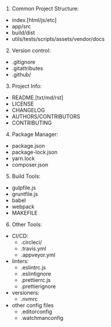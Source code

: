 1. Common Project Structure:
  - index.[html/js/etc]
  - app/src
  - build/dist
  - utils/tests/scripts/assets/vendor/docs
2. Version control:
  - .gitignore
  - .gitattributes
  - .github/
3. Project Info:
  - README.[txt/md/rst]
  - LICENSE
  - CHANGELOG
  - AUTHORS/CONTRIBUTORS
  - CONTRIBUTING
4. Package Manager:
  - package.json
  - package-lock.json
  - yarn.lock
  - composer.json
5. Build Tools:
  - gulpfile.js
  - gruntfile.js
  - babel
  - webpack
  - MAKEFILE
6. Other Tools:
  - CI/CD:
    - .circleci/
    - .travis.yml
    - .appveyor.yml
  - linters:
    - .eslintrc.js
    - .eslintignore
    - .prettierrc.js
    - .prettierignore
  - versioners:
    - .nvmrc
  - other config files
    - .editorconfig
    - .watchmanconfig

